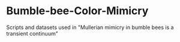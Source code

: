 # Bumble-bee-Color-Mimicry
Scripts and datasets used in "Mullerian mimicry in bumble bees is a transient continuum"
